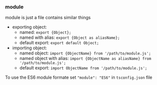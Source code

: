 ### module
module is just a file contains similar things

- exporting object: 
	- named: `export {Object};`
	- named with alias: `export {Object as aliasName};`
	- default export: `export default Object;`
 - importing object: 
	 - named object: `import {ObjectName} from '/path/to/module.js';`
	 - named object with alias: `import {ObjectName as aliasName} from '/path/to/module.js';`
	 - default export: `import ObjectName from '/path/to/module.js';`

To use the ES6 module formate  set  `"module": "ES6"`  in `tsconfig.json` file
